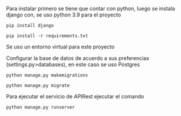 Para instalar primero se tiene que contar con python, luego se instala django con, se uso python 3.9 para el proyecto

`pip install django`

`pip install -r requirements.txt`

Se uso un entorno virtual para este proyecto

Configurar la base de datos de acuerdo a sus preferencias (settings.py>databases), en este caso se uso Postgres

`python manage.py makemigrations`

`python manage.py migrate`

Para ejecutar el servicio de APIRest ejecutar el comando

`python manage.py runserver`
